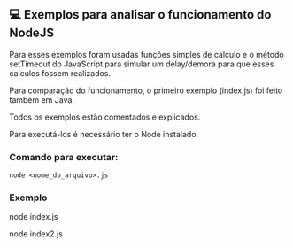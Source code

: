 ## 💻 Exemplos para analisar o funcionamento do NodeJS

Para esses exemplos foram usadas funções simples de calculo e o método setTimeout do JavaScript para simular um delay/demora para que esses calculos fossem realizados.

Para comparação do funcionamento, o primeiro exemplo (index.js) foi feito também em Java.

Todos os exemplos estão comentados e explicados.

Para executá-los é necessário ter o Node instalado.

### Comando para executar:

`node <nome_do_arquivo>.js`

### Exemplo

node index.js

node index2.js
